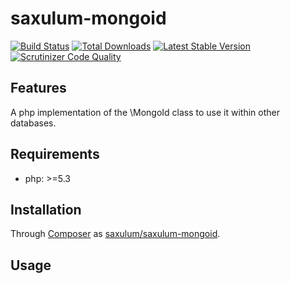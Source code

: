 # saxulum-mongoid

[![Build Status](https://api.travis-ci.org/saxulum/saxulum-mongoid.png?branch=master)](https://travis-ci.org/saxulum/saxulum-mongoid)
[![Total Downloads](https://poser.pugx.org/saxulum/saxulum-mongoid/downloads.png)](https://packagist.org/packages/saxulum/saxulum-mongoid)
[![Latest Stable Version](https://poser.pugx.org/saxulum/saxulum-mongoid/v/stable.png)](https://packagist.org/packages/saxulum/saxulum-mongoid)
[![Scrutinizer Code Quality](https://scrutinizer-ci.com/g/saxulum/saxulum-mongoid/badges/quality-score.png?b=master)](https://scrutinizer-ci.com/g/saxulum/saxulum-mongoid/?branch=master)

## Features

A php implementation of the \MongoId class to use it within other databases.

## Requirements

 * php: >=5.3

## Installation

Through [Composer](http://getcomposer.org) as [saxulum/saxulum-mongoid][1].

## Usage

[1]: https://packagist.org/packages/saxulum/saxulum-mongoid